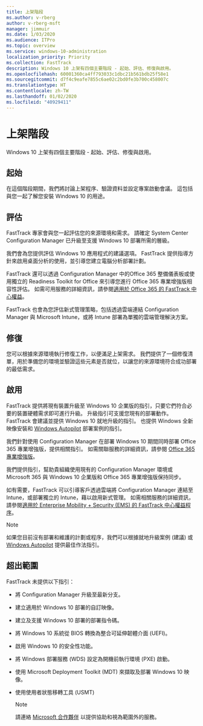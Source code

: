 ```yaml
---
title: 上架階段
ms.author: v-rberg
author: v-rberg-msft
manager: jimmuir
ms.date: 1/03/2020
ms.audience: ITPro
ms.topic: overview
ms.service: windows-10-administration
localization_priority: Priority
ms.collection: FastTrack
description: Windows 10 上架有四個主要階段 - 起始、評估、修復與啟用。
ms.openlocfilehash: 60001360ca4ff793033c1dbc21b561bdb25f58e1
ms.sourcegitcommit: d7f4c9eafe7855c6ae02c2bd0fe3b700c458007c
ms.translationtype: HT
ms.contentlocale: zh-TW
ms.lasthandoff: 01/02/2020
ms.locfileid: "40929411"
---
```

# <a name="onboarding-phases"></a>上架階段

Windows 10 上架有四個主要階段 - 起始、評估、修復與啟用。

## <a name="initiate"></a>起始

在這個階段期間，我們將討論上架程序、驗證資料並設定專案啟動會議。 這包括與您一起了解您安裝 Windows 10 的用途。

## <a name="assess"></a>評估

FastTrack 專家會與您一起評估您的來源環境和需求。 請確定 System Center Configuration Manager 已升級至支援 Windows 10 部署所需的層級。 

我們會為您提供評估 Windows 10 應用程式的建議選項。 FastTrack 提供指導方針來啟用桌面分析的使用，並引導您建立電腦分析部署計劃。

FastTrack 還可以透過 Configuration Manager 中的Office 365 整備儀表板或使用獨立的 Readiness Toolkit for Office 來引導您進行 Office 365 專業增強版相容性評估。 如需可用服務的詳細資訊，請參閱[適用於 Office 365 的 FastTrack 中心權益](O365-fasttrack-benefit-for-office-365.md)。 

FastTrack 也會為您評估新式管理策略，包括透過雲端連結 Configuration Manager 與 Microsoft Intune，或將 Intune 部署為單獨的雲端管理解決方案。

## <a name="remediate"></a>修復

您可以根據來源環境執行修復工作，以便滿足上架需求。 我們提供了一個修復清單，用於準備您的環境並驗證這些元素是否就位，以讓您的來源環境符合成功部署的最低需求。 

## <a name="enable"></a>啟用

FastTrack 提供將現有裝置升級至 Windows 10 企業版的指引，只要它們符合必要的裝置硬體需求即可進行升級。 升級指引可支援您現有的部署動作。 FastTrack 會建議並提供 Windows 10 就地升級的指引。 也提供 Windows 全新映像安裝和 [Windows Autopilot](EMS-onboarding-phases.md#windows-autopilot) 部署案例的指引。 

我們針對使用 Configuration Manager 在部署 Windows 10 期間同時部署 Office 365 專業增強版，提供相關指引。 如需關聯服務的詳細資訊，請參閱 [Office 365 專業增強版](O365-onboarding-and-migration.md#office-365-proplus)。

我們提供指引，幫助貴組織使用現有的 Configuration Manager 環境或 Microsoft 365 與 Windows 10 企業版和 Office 365 專業增強版保持同步。

如有需要，FastTrack 可以引導客戶透過雲端將 Configuration Manager 連結至 Intune，或部署獨立的 Intune，藉以啟用新式管理。 如需相關服務的詳細資訊，請參閱[適用於 Enterprise Mobility + Security (EMS) 的 FastTrack 中心權益程序](EMS-fasttrack-process.md)。

> [!NOTE]
> 如果您目前沒有部署和維護的計劃或程序，我們可以根據就地升級案例 (建議) 或 [Windows Autopilot](EMS-onboarding-phases.md#windows-autopilot) 提供最佳作法指引。

## <a name="out-of-scope"></a>超出範圍

FastTrack 未提供以下指引：

- 將 Configuration Manager 升級至最新分支。
- 建立適用於 Windows 10 部署的自訂映像。
- 建立及支援 Windows 10 部署的部署指令碼。
- 將 Windows 10 系統從 BIOS 轉換為整合可延伸韌體介面 (UEFI)。
- 啟用 Windows 10 的安全性功能。 
- 將 Windows 部署服務 (WDS) 設定為開機前執行環境 (PXE) 啟動。
- 使用 Microsoft Deployment Toolkit (MDT) 來擷取及部署 Windows 10 映像。
- 使用使用者狀態移轉工具 (USMT)

  > [!NOTE]
  > 請連絡 [Microsoft 合作夥伴](https://go.microsoft.com/fwlink/?linkid=2080150) 以提供協助和視為範圍外的服務。

 